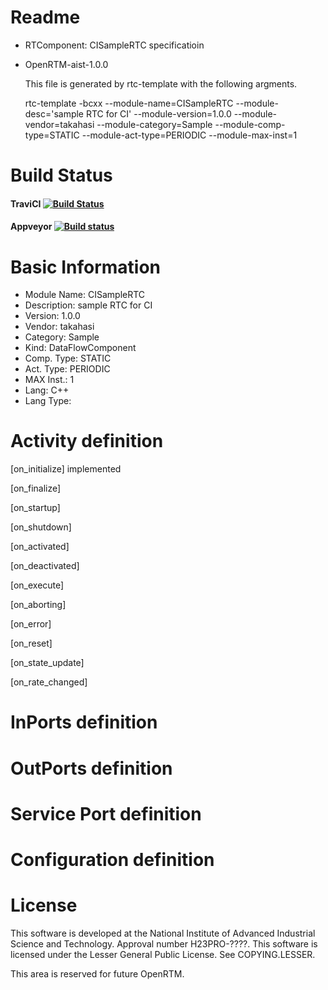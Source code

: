 Readme
============
* RTComponent: CISampleRTC specificatioin
* OpenRTM-aist-1.0.0

  This file is generated by rtc-template with the following argments.

    rtc-template -bcxx --module-name=CISampleRTC 
    --module-desc='sample RTC for CI' --module-version=1.0.0 --module-vendor=takahasi 
    --module-category=Sample --module-comp-type=STATIC 
    --module-act-type=PERIODIC --module-max-inst=1 

Build Status
============

#### TraviCI [![Build Status](https://travis-ci.org/takahasi/ForceSensorRTC.svg?branch=master)](https://travis-ci.org/takahasi/ForceSensorRTC)

#### Appveyor [![Build status](https://ci.appveyor.com/api/projects/status/t5xxur9vckvanjbn?svg=true)](https://ci.appveyor.com/project/takahasi/forcesensorrtc)



Basic Information
=================
* Module Name: CISampleRTC
* Description: sample RTC for CI
* Version:     1.0.0
* Vendor:      takahasi
* Category:    Sample
* Kind:        DataFlowComponent
* Comp. Type:  STATIC
* Act. Type:   PERIODIC
* MAX Inst.:   1
* Lang:        C++
* Lang Type:   


Activity definition
===================

[on_initialize]    implemented

[on_finalize]

[on_startup]

[on_shutdown]

[on_activated]

[on_deactivated]

[on_execute]

[on_aborting]

[on_error]

[on_reset]

[on_state_update]

[on_rate_changed]

InPorts definition
==================


OutPorts definition
===================


Service Port definition
=======================

Configuration definition
========================

License
=======
This software is developed at the National Institute of Advanced
Industrial Science and Technology. Approval number H23PRO-????. This
software is licensed under the Lesser General Public License. See
COPYING.LESSER.

This area is reserved for future OpenRTM.

